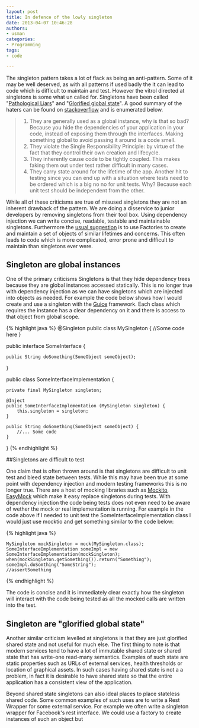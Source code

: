 ```yaml
--- 
layout: post
title: In defence of the lowly singleton
date: 2013-04-07 10:46:28
authors: 
- usman
categories: 
- Programming
tags:
- code

---
```


The singleton pattern takes a lot of flack as being an anti-pattern. Some of it may be well deserved, as with all patterns if used badly the it can lead to code which is difficult to maintain and test. However the vitrol directed at singletons is some what un called for. Singletons have been called "[Pathological Liars](http://misko.hevery.com/2008/08/17/singletons-are-pathological-liars/)"  and "[Glorified global state](http://lucumr.pocoo.org/2009/7/24/singletons-and-their-problems-in-python/)". A good summary of the haters can be found on [stackoverflow](http://stackoverflow.com/questions/137975/what-is-so-bad-about-singletons) and is enumerated below.  

> 1. They are generally used as a global instance, why is that so bad? Because you hide the dependencies of your application in your code, instead of exposing them through the interfaces. Making something global to avoid passing it around is a code smell.
> 2. They violate the Single Responsibility Principle: by virtue of the fact that they control their own creation and lifecycle. 
> 3. They inherently cause code to be tightly coupled. This makes faking them out under test rather difficult in many cases.
> 4. They carry state around for the lifetime of the app. Another hit to testing since you can end up with a situation where tests need to be ordered which is a big no no for unit tests. Why? Because each unit test should be independent from the other.

While all of these criticisms are true of misused singletons they are not an inherent drawback of the pattern. We are doing a disservice to junior developers by removing singletons from their tool box. Using dependency injection we can write concise, readable, testable and maintainable singletons. Furthermore the [usual suggestion](http://misko.hevery.com/2008/08/21/where-have-all-the-singletons-gone/) is to use Factories to create and maintain a set of objects of similar lifetimes and concerns. This often leads to code which is more complicated, error prone and difficult to maintain than singletons ever were.  

## Singleton are global instances

One of the primary criticisms Singletons is that they hide dependency trees  because they are global instances accessed statically. This is no longer true with dependency injection as we can have singletons which are injected into objects as needed. For example the code below shows how I would create and use a singleton with the [Guice](http://code.google.com/p/google-guice/) framework. Each class which requires the instance has a clear dependency on it and there is access to that object from global scope. 

{% highlight java %}
@Singleton
public class MySingleton {
	//Some code here
}

public interface SomeInterface {

	public String doSomething(SomeObject someObject);
}

public class SomeInterfaceImplementation {

	private final MySingleton singleton;
	
	@Inject
	public SomeInterfaceImplementation (MySingleton singleton) {
		this.singleton = singleton;
	}
	
	public String doSomething(SomeObject someObject) {
		//... Some code
	}	
}
{% endhighlight %}

##Singletons are difficult to test

One claim that is often thrown around is that singletons are difficult to unit test and bleed state between tests. While this may have been true at some point with dependency injection and modern testing frameworks this is no longer true. There are a host of mocking libraries such as [Mockito](http://code.google.com/p/mockito/), [EasyMock](http://www.easymock.org/) which make it easy replace singletons during tests. With dependency injection the code being tests does not even need to be aware of wether the mock or real implementation is running. For example in the code above if I needed to unit test the SomeInterfaceImplementation class I would just use mocktio and get something similar to the code below:

{% highlight java %}

	MySingleton mockSingleton = mock(MySingleton.class);
	SomeInterfaceImplementation someImpl = new SomeInterfaceImplementation(mockSingleton);
	when(mockSingleton.getSomething()).return("Something");
	someImpl.doSomthing("SomeString");
	//assertSomething
	
 
{% endhighlight %}

The code is concise and it is immediately clear exactly how the singleton will interact with the code being tested as all the mocked calls are written into the test. 

## Singleton are "glorified global state"

Another similar criticism levelled at singletons is that they are just glorified shared state and not useful for much else. The first thing to note is that modern services tend to have a lot of immutable shared state or shared state that has write-one read-many semantics. Examples of such state are static properties such as URLs of external services, health thresholds or location of graphical assets. In such cases having shared state is not a a problem, in fact it is desirable to have shared state so that the entire application has a consistent view of the application. 

Beyond shared state singletons can also ideal places to place stateless shared code. Some common examples of such uses are to write a Rest Wrapper for some external service. For example we often write a singleton wrapper for Facebook's rest interface. We could use a factory to create instances of such an object but 

